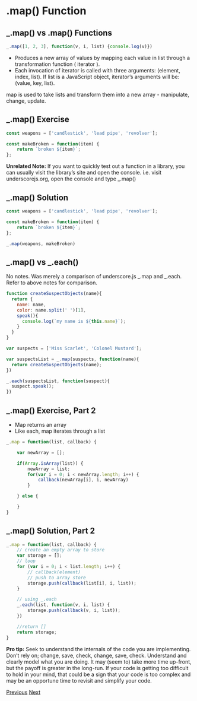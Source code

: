 # .map() Function

## _.map() vs .map() Functions

```js
_.map([1, 2, 3], function(v, i, list) {console.log(v)})
```

- Produces a new array of values by mapping each value in list through a transformation function ( iterator ).
- Each invocation of iterator is called with three arguments: (element, index, list). If list is a JavaScript object, iterator’s arguments will be: (value, key, list).

map is used to take lists and transform them into a new array - manipulate, change, update.

## _.map() Exercise

```js
const weapons = ['candlestick', 'lead pipe', 'revolver'];

const makeBroken = function(item) {
    return `broken ${item}`;
};
```

**Unrelated Note:** If you want to quickly test out a function in a library, you can usually visit the library’s site and open the console. i.e. visit underscorejs.org, open the console and type _.map()

## _.map() Solution

```js
const weapons = ['candlestick', 'lead pipe', 'revolver'];

const makeBroken = function(item) {
    return `broken ${item}`;
};

_.map(weapons, makeBroken)
```

## _.map() vs \_.each()

No notes. Was merely a comparison of underscore.js _.map and \_.each. Refer to above notes for comparison.

```js
function createSuspectObjects(name){
  return {
    name: name,
    color: name.split(' ')[1],
    speak(){
      console.log(`my name is ${this.name}`);
    }
  }
}

var suspects = ['Miss Scarlet', 'Colonel Mustard'];

var suspectsList = _.map(suspects, function(name){
  return createSuspectObjects(name);
})

_.each(suspectsList, function(suspect){
  suspect.speak();
})
```

## _.map() Exercise, Part 2

- Map returns an array
- Like each, map iterates through a list

```js
_.map = function(list, callback) {

    var newArray = [];

    if(Array.isArray(list)) {
        newArray = list;
        for(var i = 0; i < newArray.length; i++) {
            callback(newArray[i], i, newArray)
        }

    } else {

    }
}
```

## _.map() Solution, Part 2

```js
_.map = function(list, callback) {
    // create an empty array to store
    var storage = [];
    // loop
    for (var i = 0; i < list.length; i++) {
        // callback(element)
        // push to array store
        storage.push(callback(list[i], i, list));
    }

    // using _.each
    _.each(list, function(v, i, list) {
        storage.push(callback(v, i, list));
    })

    //return []
    return storage;
}
```

**Pro tip:** Seek to understand the internals of the code you are implementing. Don’t rely on; change, save, check, change, save, check. Understand and clearly model what you are doing. It may (seem to) take more time up-front, but the payoff is greater in the long-run. If your code is getting too difficult to hold in your mind, that could be a sign that your code is too complex and may be an opportune time to revisit and simplify your code.

[Previous](04.forEach-function.md)
[Next](06.filter-function.md)
